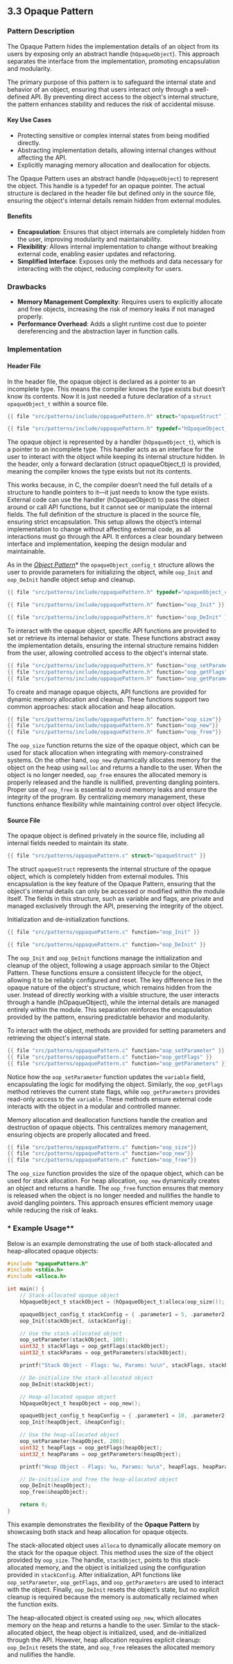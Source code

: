 ## 3.3 Opaque Pattern

### **Pattern Description**

The Opaque Pattern hides the implementation details of an object from its users by exposing only an abstract handle (`hOpaqueObject`).
This approach separates the interface from the implementation, promoting encapsulation and modularity.

The primary purpose of this pattern is to safeguard the internal state and behavior of an object, ensuring that users interact only through a well-defined API.
By preventing direct access to the object's internal structure, the pattern enhances stability and reduces the risk of accidental misuse.  

#### **Key Use Cases**

- Protecting sensitive or complex internal states from being modified directly.  
- Abstracting implementation details, allowing internal changes without affecting the API.  
- Explicitly managing memory allocation and deallocation for objects.

The Opaque Pattern uses an abstract handle (`hOpaqueObject`) to represent the object.
This handle is a typedef for an opaque pointer.
The actual structure is declared in the header file but defined only in the source file, ensuring the object's internal details remain hidden from external modules.

#### **Benefits**

- **Encapsulation**: Ensures that object internals are completely hidden from the user, improving modularity and maintainability.  
- **Flexibility**: Allows internal implementation to change without breaking external code, enabling easier updates and refactoring.  
- **Simplified Interface**: Exposes only the methods and data necessary for interacting with the object, reducing complexity for users.

### **Drawbacks**

- **Memory Management Complexity**: Requires users to explicitly allocate and free objects, increasing the risk of memory leaks if not managed properly.  
- **Performance Overhead**: Adds a slight runtime cost due to pointer dereferencing and the abstraction layer in function calls.

### **Implementation**

#### **Header File**

In the header file, the opaque object is declared as a pointer to an incomplete type.
This means the compiler knows the type exists but doesn’t know its contents.
Now it is just needed a future declaration of a `struct opaqueObject_t` within a source file.

```c
{{ file "src/patterns/include/oppaquePattern.h" struct="opaqueStruct" }}  

{{ file "src/patterns/include/oppaquePattern.h" typedef="hOpaqueObject_t"}}
```

The opaque object is represented by a handler (`hOpaqueObject_t`), which is a pointer to an incomplete type.
This handler acts as an interface for the user to interact with the object while keeping its internal structure hidden.
In the header, only a forward declaration (struct opaqueObject_t) is provided, meaning the compiler knows the type exists but not its contents.

This works because, in C, the compiler doesn’t need the full details of a structure to handle pointers to it—it just needs to know the type exists.
External code can use the handler (hOpaqueObject) to pass the object around or call API functions, but it cannot see or manipulate the internal fields.
The full definition of the structure is placed in the source file, ensuring strict encapsulation.
This setup allows the object’s internal implementation to change without affecting external code, as all interactions must go through the API.
It enforces a clear boundary between interface and implementation, keeping the design modular and maintainable.

As in the *[Object Pattern](#object-pattern)** the `opaqueObject_config_t` structure allows the user to provide parameters for initializing the object, while `oop_Init` and `oop_DeInit` handle object setup and cleanup.

```c
{{ file "src/patterns/include/oppaquePattern.h" typedef="opaqueObject_config_t" }}  

{{ file "src/patterns/include/oppaquePattern.h" function="oop_Init" }}

{{ file "src/patterns/include/oppaquePattern.h" function="oop_DeInit" }}
```

To interact with the opaque object, specific API functions are provided to set or retrieve its internal behavior or state.
These functions abstract away the implementation details, ensuring the internal structure remains hidden from the user, allowing controlled access to the object's internal state.

```c
{{ file "src/patterns/include/oppaquePattern.h" function="oop_setParameter" }}  
{{ file "src/patterns/include/oppaquePattern.h" function="oop_getFlags" }}  
{{ file "src/patterns/include/oppaquePattern.h" function="oop_getParameters" }} 
```

To create and manage opaque objects, API functions are provided for dynamic memory allocation and cleanup.
These functions support two common approaches: stack allocation and heap allocation.

```c
{{ file "src/patterns/include/oppaquePattern.h" function="oop_size"}}  
{{ file "src/patterns/include/oppaquePattern.h" function="oop_new"}}
{{ file "src/patterns/include/oppaquePattern.h" function="oop_free"}}
```

The `oop_size` function returns the size of the opaque object, which can be used for stack allocation when integrating with memory-constrained systems.
On the other hand, `oop_new` dynamically allocates memory for the object on the heap using `malloc` and returns a handle to the user.
When the object is no longer needed, `oop_free` ensures the allocated memory is properly released and the handle is nullified, preventing dangling pointers.
Proper use of `oop_free` is essential to avoid memory leaks and ensure the integrity of the program.
By centralizing memory management, these functions enhance flexibility while maintaining control over object lifecycle.

#### **Source File**

The opaque object is defined privately in the source file, including all internal fields needed to maintain its state.

```c
{{ file "src/patterns/oppaquePattern.c" struct="opaqueStruct" }} 
```

The struct `opaqueStruct` represents the internal structure of the opaque object, which is completely hidden from external modules.
This encapsulation is the key feature of the Opaque Pattern, ensuring that the object's internal details can only be accessed or modified within the module itself.
The fields in this structure, such as variable and flags, are private and managed exclusively through the API, preserving the integrity of the object.

Initialization and de-initialization functions.

```c
{{ file "src/patterns/oppaquePattern.c" function="oop_Init" }}

{{ file "src/patterns/oppaquePattern.c" function="oop_DeInit" }}
```

The `oop_Init` and `oop_DeInit` functions manage the initialization and cleanup of the object, following a usage approach similar to the Object Pattern.
These functions ensure a consistent lifecycle for the object, allowing it to be reliably configured and reset.
The key difference lies in the opaque nature of the object's structure, which remains hidden from the user.
Instead of directly working with a visible structure, the user interacts through a handle (hOpaqueObject), while the internal details are managed entirely within the module.
This separation reinforces the encapsulation provided by the pattern, ensuring predictable behavior and modularity.

To interact with the object, methods are provided for setting parameters and retrieving the object's internal state.

```c
{{ file "src/patterns/oppaquePattern.c" function="oop_setParameter" }}  
{{ file "src/patterns/oppaquePattern.c" function="oop_getFlags" }}  
{{ file "src/patterns/oppaquePattern.c" function="oop_getParameters" }} 
```

Notice how the `oop_setParameter` function updates the `variable` field, encapsulating the logic for modifying the object. Similarly,  the `oop_getFlags` method retrieves the current state flags, while `oop_getParameters` provides read-only access to the `variable`. These methods ensure external code interacts with the object in a modular and controlled manner.

Memory allocation and deallocation functions handle the creation and destruction of opaque objects.
This centralizes memory management, ensuring objects are properly allocated and freed.

```c
{{ file "src/patterns/oppaquePattern.c" function="oop_size"}}  
{{ file "src/patterns/oppaquePattern.c" function="oop_new"}}
{{ file "src/patterns/oppaquePattern.c" function="oop_free"}}
```

The `oop_size` function provides the size of the opaque object, which can be used for stack allocation.
For heap allocation, `oop_new` dynamically creates an object and returns a handle.
The `oop_free` function ensures that memory is released when the object is no longer needed and nullifies the handle to avoid dangling pointers.
This approach ensures efficient memory usage while reducing the risk of leaks.

### * Example Usage**

Below is an example demonstrating the use of both stack-allocated and heap-allocated opaque objects:

```c
#include "opaquePattern.h"
#include <stdio.h>
#include <alloca.h>

int main() {
    // Stack-allocated opaque object
    hOpaqueObject_t stackObject = (hOpaqueObject_t)alloca(oop_size());

    opaqueObject_config_t stackConfig = { .parameter1 = 5, .parameter2 = 15 };
    oop_Init(stackObject, &stackConfig);

    // Use the stack-allocated object
    oop_setParameter(stackObject, 100);
    uint32_t stackFlags = oop_getFlags(stackObject);
    uint32_t stackParams = oop_getParameters(stackObject);

    printf("Stack Object - Flags: %u, Params: %u\n", stackFlags, stackParams);

    // De-initialize the stack-allocated object
    oop_DeInit(stackObject);

    // Heap-allocated opaque object
    hOpaqueObject_t heapObject = oop_new();

    opaqueObject_config_t heapConfig = { .parameter1 = 10, .parameter2 = 20 };
    oop_Init(heapObject, &heapConfig);

    // Use the heap-allocated object
    oop_setParameter(heapObject, 200);
    uint32_t heapFlags = oop_getFlags(heapObject);
    uint32_t heapParams = oop_getParameters(heapObject);

    printf("Heap Object - Flags: %u, Params: %u\n", heapFlags, heapParams);

    // De-initialize and free the heap-allocated object
    oop_DeInit(heapObject);
    oop_free(&heapObject);

    return 0;
}
```

This example demonstrates the flexibility of the **Opaque Pattern** by showcasing both stack and heap allocation for opaque objects.

The stack-allocated object uses `alloca` to dynamically allocate memory on the stack for the opaque object.
This method uses the size of the object provided by `oop_size`. The handle, `stackObject`, points to this stack-allocated memory, and the object is initialized using the configuration provided in `stackConfig`.
After initialization, API functions like `oop_setParameter`, `oop_getFlags`, and `oop_getParameters` are used to interact with the object.
Finally, `oop_DeInit` resets the object’s state, but no explicit cleanup is required because the memory is automatically reclaimed when the function exits.

The heap-allocated object is created using `oop_new`, which allocates memory on the heap and returns a handle to the user.
Similar to the stack-allocated object, the heap object is initialized, used, and de-initialized through the API.
However, heap allocation requires explicit cleanup: `oop_DeInit` resets the state, and `oop_free` releases the allocated memory and nullifies the handle.
